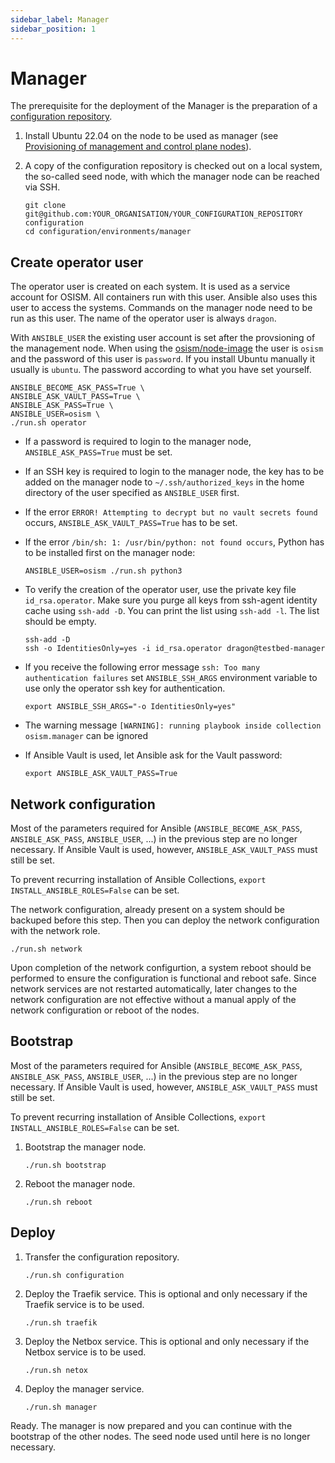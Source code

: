```yaml
---
sidebar_label: Manager
sidebar_position: 1
---
```


# Manager

The prerequisite for the deployment of the Manager is the preparation of a
[configuration repository](../../getting-started/configuration-repository.md).

1. Install Ubuntu 22.04 on the node to be used as manager
   (see [Provisioning of management and control plane nodes](./bootstrap.md##provisioning-of-management-and-control-plane-nodes)).

2. A copy of the configuration repository is checked out on a local system,
   the so-called seed node, with which the manager node can be reached via SSH.

   ```
   git clone git@github.com:YOUR_ORGANISATION/YOUR_CONFIGURATION_REPOSITORY configuration
   cd configuration/environments/manager
   ```

## Create operator user

The operator user is created on each system. It is used as a service account for OSISM. All
containers run with this user. Ansible also uses this user to access the systems. Commands
on the manager node need to be run as this user. The name of the operator user is always `dragon`.

With `ANSIBLE_USER` the existing user account is set after the provsioning of the management
node. When using the [osism/node-image](https://github.com/osism/node-image) the user is `osism`
and the password of this user is `password`. If you install Ubuntu manually it usually is `ubuntu`.
The password according to what you have set yourself.

```
ANSIBLE_BECOME_ASK_PASS=True \
ANSIBLE_ASK_VAULT_PASS=True \
ANSIBLE_ASK_PASS=True \
ANSIBLE_USER=osism \
./run.sh operator
```

* If a password is required to login to the manager node, `ANSIBLE_ASK_PASS=True` must be set.
* If an SSH key is required to login to the manager node, the key has to be added on the manager
  node to `~/.ssh/authorized_keys` in the home directory of the user specified as `ANSIBLE_USER` first.
* If the error `ERROR! Attempting to decrypt but no vault secrets found` occurs, `ANSIBLE_ASK_VAULT_PASS=True`
  has to be set.
* If the error `/bin/sh: 1: /usr/bin/python: not found occurs`, Python has to be installed first on
  the manager node:

  ```
  ANSIBLE_USER=osism ./run.sh python3
  ```
* To verify the creation of the operator user, use the private key file `id_rsa.operator`. Make
  sure you purge all keys from ssh-agent identity cache using `ssh-add -D`. You can print the list
  using `ssh-add -l`. The list should be empty.

  ```
  ssh-add -D
  ssh -o IdentitiesOnly=yes -i id_rsa.operator dragon@testbed-manager
  ```
* If you receive the following error message `ssh: Too many authentication failures` set
  `ANSIBLE_SSH_ARGS` environment variable to use only the operator ssh key for authentication.

  ```
  export ANSIBLE_SSH_ARGS="-o IdentitiesOnly=yes"
  ```
* The warning message `[WARNING]: running playbook inside collection osism.manager` can be ignored
* If Ansible Vault is used, let Ansible ask for the Vault password:

  ```
  export ANSIBLE_ASK_VAULT_PASS=True
  ```

## Network configuration

Most of the parameters required for Ansible (`ANSIBLE_BECOME_ASK_PASS`, `ANSIBLE_ASK_PASS`, `ANSIBLE_USER`, ...)
in the previous step are no longer necessary. If Ansible Vault is used, however, `ANSIBLE_ASK_VAULT_PASS`
must still be set.

To prevent recurring installation of Ansible Collections, `export INSTALL_ANSIBLE_ROLES=False` can be set.

The network configuration, already present on a system should be backuped before this step.
Then you can deploy the network configuration with the network role.

```
./run.sh network
```

Upon completion of the network configurtion, a system reboot should be performed to ensure the configuration
is functional and reboot safe. Since network services are not restarted automatically, later changes to the
network configuration are not effective without a manual apply of the network configuration or reboot of the
nodes.

## Bootstrap

Most of the parameters required for Ansible (`ANSIBLE_BECOME_ASK_PASS`, `ANSIBLE_ASK_PASS`, `ANSIBLE_USER`, ...)
in the previous step are no longer necessary. If Ansible Vault is used, however, `ANSIBLE_ASK_VAULT_PASS`
must still be set.

To prevent recurring installation of Ansible Collections, `export INSTALL_ANSIBLE_ROLES=False` can be set.

1. Bootstrap the manager node.

   ```
   ./run.sh bootstrap
   ```

2. Reboot the manager node.

   ```
   ./run.sh reboot
   ```

## Deploy

1. Transfer the configuration repository.

   ```
   ./run.sh configuration
   ```

2. Deploy the Traefik service. This is optional and only necessary if the Traefik service is to be used.

   ```
   ./run.sh traefik
   ```

3. Deploy the Netbox service. This is optional and only necessary if the Netbox service is to be used.

   ```
   ./run.sh netox
   ```

4. Deploy the manager service.

   ```
   ./run.sh manager
   ```

Ready. The manager is now prepared and you can continue with the bootstrap of the other nodes.
The seed node used until here is no longer necessary.
